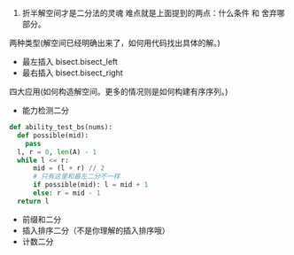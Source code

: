 1. 折半解空间才是二分法的灵魂
   难点就是上面提到的两点：什么条件 和 舍弃哪部分。

两种类型(解空间已经明确出来了，如何用代码找出具体的解。)

- 最左插入 bisect.bisect_left
- 最右插入 bisect.bisect_right

四大应用(如何构造解空间。更多的情况则是如何构建有序序列。)

- 能力检测二分

```Python
def ability_test_bs(nums):
  def possible(mid):
    pass
  l, r = 0, len(A) - 1
  while l <= r:
      mid = (l + r) // 2
      # 只有这里和最左二分不一样
      if possible(mid): l = mid + 1
      else: r = mid - 1
  return l
```

- 前缀和二分
- 插入排序二分（不是你理解的插入排序哦）
- 计数二分
